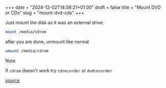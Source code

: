 +++
date = "2024-12-02T14:58:21+01:00"
draft = false
title = "Mount DVD or CDs"
slug = "mount-dvd-cds"
+++

Just mount the disk as it was an external drive:

```bash
mount /media/cdrom
```

after you are done, unmount like normal

```bash
umount /media/cdrom
```

> [!Note]
> If `cdrom` doesn't work try `cdrecorder` or `dvdrecorder`

[source](https://www.cyberciti.biz/faq/mounting-cdrom-in-linux/)

